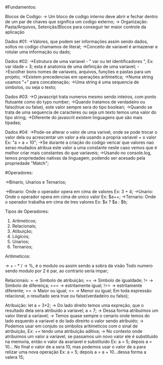 #Fundamentos:

Blocos de Codigo:
    -> Um bloco de codigo interno deve abrir e fechar dentro de um par de chaves que significa um codigo externo;
    -> Organização: Pasta/Arquivos, Setençãs/Blocos para conseguir ter maior controle da aplicação

Dados #01:
    ->Valores, que podem ser informações assim sendo dados, soltos no codigo chamamos de literal;
    ->Conceito de variavel é armazenar e rotular uma informação ou dado;

Dados #02:
    ->Estrutura de uma variavel - " var ou let identificadores ", Ex: var idade = 3; esta é anatomia de uma definição de uma variavel;
    ->Escolher bons nomes de variaveis, arquivos, funções e pastas para um projeto;
    ->Existem precedencias em operações aritimetica;
    ->Numa string usamos "+" para concatenação;
    ->Uma string é uma sequencia de simbolos, ou seja o texto;

Dados #03:
    ->O javascript trata numeros mesmo sendo inteiros, com ponto flutuante como do typo number;
    ->Quando tratamos de verdadeiro ou falso(true ou false), este valor sempre sera do tipo boolean;
    ->Quando se trata de uma sequencia de caracteres ou seja um texto temos uma valor do tipo string;
    ->Diferente do javascrit existem linguagens que são mais tipadas;

Dados #04:
    ->Pode-se alterar o valor de uma varivel, onde se pode trocar o valor dela ou acrescentar um valor a ela
        usando a propria variavel + o valor Ex: "a = a + 10";
    ->Se durante a criação do codigo vericar que valores nao serao mudados atribua este valor a uma constante
        neste caso vemos que é melhor criar mais constantes do que variaveis;
    ->Usando no console.log, temos propriedades nativas da linguagem, podendo ser acesado pela propriedade
        "Match";

#Operadores:

->Binario, Unarios e Ternarios;

->Binario: Onde o operador opera em cima de valores Ex: 3 + 4;
->Unario: Onde o operador opera em cima de unico valor Ex: $a++;
->Ternario: Onde o operador trabalha em cima de tres valores Ex: $x ? $a : $b;

Tipos de Operadores:

1) Aritmeticos;
2) Relacionais;
3) Atibuição;
4) Lógicos;
5) Unarios;
6) Ternarios;

Aritimeticos:

-> + - * /
-> %, é o modulo ou assim sendo a sobra da visão
    Todo numero sendo modulo por 2 é par, ao contrario seria impar;

Relacionais:
    = -> Simbolo de atribuição;
    == -> Simbolo de igualdade;
    != -> Simbolo de diferença;
    === -> estritamente igual;
    !== -> estritamente diferente;
    >= -> Maior ou igual;
    <= -> Menor ou igual;
    Em toda espressão relacional, o resultado sera true ou false(verdadeiro ou falso);
    
Atribuição:
    let a = 3+2; -> Do lado direito temos uma expreção, que o resultado dela sera atribuido a variavel;
    a = 7; -> Dessa forma atribuimos um valor literal a variavel;
    -> Temos quase sempre o cenario onde temos do lado esquerdo a variavel e do lado direirto o valor sendo atribuido;
    -> Podemos usar em conjuto os simbolos aritimeticos com o sinal de atribuição, Ex: += tendo uma atribuição aditiva;
    -> No contexto onde atribuimos um valor a variavel, se passamos um novo valor ele é substituido na memoria, então o valor da avariavel e substituido Ex: a = 5; depois a = 10... No final o valor de a sera 10, mas podemos usar o valor de a para relizar uma nova operação Ex: a = 5; depois a = a + 10...dessa forma a valera 15;
